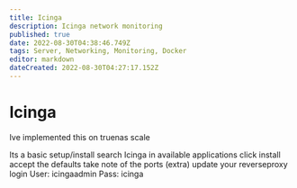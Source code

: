 ```yaml
---
title: Icinga
description: Icinga network monitoring
published: true
date: 2022-08-30T04:38:46.749Z
tags: Server, Networking, Monitoring, Docker
editor: markdown
dateCreated: 2022-08-30T04:27:17.152Z
---
```

# Icinga
Ive implemented this on truenas scale

Its a basic setup/install
search Icinga in available applications
click install 
accept the defaults
take note of the ports
(extra) update your reverseproxy
login
User: icingaadmin
Pass: icinga